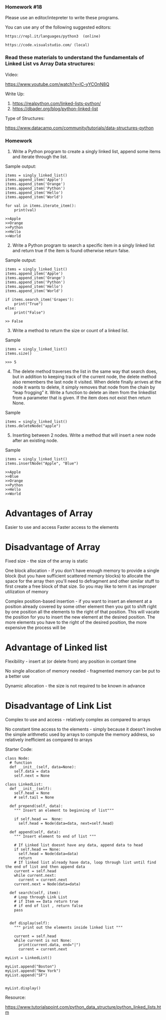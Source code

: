 ### Homework #18

Please use an editor/intepreter to write these programs.

You can use any of the following suggested editors:

```
https://repl.it/languages/python3  (online)

https://code.visualstudio.com/ (local)
```

### Read these materials to understand the fundamentals of Linked List vs Array Data structures:

Video:

https://www.youtube.com/watch?v=lC-yYCOnN8Q

Write Up:

1. https://realpython.com/linked-lists-python/
2. https://dbader.org/blog/python-linked-list

Type of Structures:

https://www.datacamp.com/community/tutorials/data-structures-python

### Homework

1. Write a Python program to create a singly linked list, append some items and iterate through the list.

Sample output:

```
items = singly_linked_list()
items.append_item('Apple')
items.append_item('Orange')
items.append_item('Python')
items.append_item('Hello')
items.append_item('World')

for val in items.iterate_item():
    print(val)

>>Apple
>>Orange
>>Python
>>Hello
>>World
```

2. Write a Python program to search a specific item in a singly linked list and return true if the item is found otherwise return false.

Sample output:

```
items = singly_linked_list()
items.append_item('Apple')
items.append_item('Orange')
items.append_item('Python')
items.append_item('Hello')
items.append_item('World')

if items.search_item('Grapes'):
    print("True")
else:
    print("False")
    
>> False
```

3. Write a method to return the size or count of a linked list.

Sample

```
items = singly_linked_list()
items.size()

>>> 5
```

4. The delete method traverses the list in the same way that search does, but in addition to keeping track of the current node, the delete method also remembers the last node it visited. When delete finally arrives at the node it wants to delete, it simply removes that node from the chain by “leap frogging” it. Write a function to delete an iitem from the linkedlist from a parameter that is given. If the item does not exist then return None.

Sample

```
items = singly_linked_list()
items.deleteNode("apple")
```

5. Inserting between 2 nodes. Write a method that will insert a new node after an existing node. 

Sample

```
items = singly_linked_list()
items.insertNode("Apple", "Blue")

>>Apple
>>Blue
>>Orange
>>Python
>>Hello
>>World
```

# Advantages of Array

Easier to use and access
Faster access to the elements

# Disadvantage of Array

Fixed size - the size of the array is static

One block allocation - if you don't have enough memory to provide a single block (but you have sufficient scattered memory blocks) to allocate the space for the array then you'll need to defragment and other similar stuff to first create a free block of that size. So you may like to term it as improper utilization of memory

Complex position-based insertion - if you want to insert an element at a position already covered by some other element then you got to shift right by one position all the elements to the right of that position. This will vacate the position for you to insert the new element at the desired position. The more elements you have to the right of the desired position, the more expensive the process will be


# Advantage of Linked list

Flexibility - insert at (or delete from) any position in contant time

No single allocation of memory needed - fragmented memory can be put to a better use

Dynamic allocation - the size is not required to be known in advance

# Disadvantage of Link List

Complex to use and access - relatively complex as compared to arrays

No constant time access to the elements - simply because it doesn't involve the simple arithmetic used by arrays to compute the memory address, so relatively inefficient as compared to arrays


Starter Code:

```
class Node:
  # function
  def __init__(self, data=None):
    self.data = data
    self.next = None

class LinkedList:
  def __init__(self):
    self.head = None
    # self.tail = None
  
  def prepend(self, data):
    """ Insert an element to beginning of list"""
    
    if self.head ==  None:
      self.head = Node(data=data, next=self.head)
  
  def append(self, data):
    """ Insert element to end of list """
    
    # If Linked list doesnt have any data, append data to head
    if self.head == None:
      self.head = Node(data=data)
      return
    # If linked list already have data, loop through list until find the end of list and then append data
    current = self.head
    while current.next:
      current = current.next
    current.next = Node(data=data)

  def search(self, item):
    # Loop through Link List
    # if Item == Data return true
    # if end of list , return false
    pass

  
  def display(self):
    """ print out the elements inside linked list """
    
    current = self.head
    while current is not None:
      print(current.data, end="|")
      current = current.next

myList = LinkedList()

myList.append("Boston")
myList.append("New York")
myList.append("SF")


myList.display()
```



Resource:

https://www.tutorialspoint.com/python_data_structure/python_linked_lists.htm
